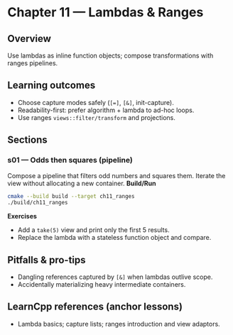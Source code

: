 # Chapter 11 — Lambdas & Ranges

## Overview
Use lambdas as inline function objects; compose transformations with ranges pipelines.

## Learning outcomes

- Choose capture modes safely (`[=]`, `[&]`, init-capture).
- Readability-first: prefer algorithm + lambda to ad-hoc loops.
- Use ranges `views::filter/transform` and projections.

## Sections

### s01 — Odds then squares (pipeline)
Compose a pipeline that filters odd numbers and squares them. Iterate the view without allocating a new container.
**Build/Run**
```bash
cmake --build build --target ch11_ranges
./build/ch11_ranges
```
**Exercises**
- Add a `take(5)` view and print only the first 5 results.
- Replace the lambda with a stateless function object and compare.

## Pitfalls & pro-tips
- Dangling references captured by `[&]` when lambdas outlive scope.
- Accidentally materializing heavy intermediate containers.

## LearnCpp references (anchor lessons)
- Lambda basics; capture lists; ranges introduction and view adaptors.
